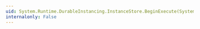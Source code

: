 ```yaml
---
uid: System.Runtime.DurableInstancing.InstanceStore.BeginExecute(System.Runtime.DurableInstancing.InstanceHandle,System.Runtime.DurableInstancing.InstancePersistenceCommand,System.TimeSpan,System.AsyncCallback,System.Object)
internalonly: False
---
```

